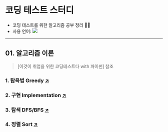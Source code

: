 # 코딩 테스트 스터디 
- 코딩 테스트를 위한 알고리즘 공부 정리 👩‍💻  
- 사용 언어: <img src="https://img.shields.io/badge/Python-F3B60C?style=flat-square&logo=Python&logoColor=white"/></a> 

---  
  
## 01. 알고리즘 이론
> [이것이 취업을 위한 코딩테스트다 with 파이썬] 참조
### 1. 탐욕법 Greedy [↗️ ](https://github.com/100g-dev/Coding_Test/tree/main/Greedy)
### 2. 구현 Implementation [↗️ ](https://github.com/100g-dev/Coding_Test/tree/main/Implementation)
### 3. 탐색 DFS/BFS [↗️ ](https://github.com/100g-dev/Coding_Test/tree/main/Search)
### 4. 정렬 Sort [↗️ ](https://github.com/100g-dev/Coding_Test/tree/main/Sort)
